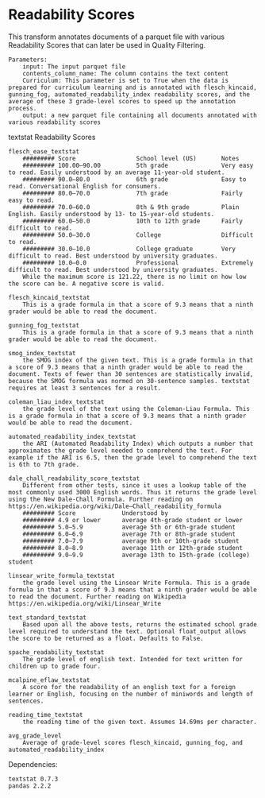 # Readability Scores

This transform annotates documents of a parquet file with various Readability Scores that can later be used in Quality Filtering. 

    Parameters:
        input: The input parquet file
        contents_column_name: The column contains the text content
        Curriculum: This parameter is set to True when the data is prepared for curriculum learning and is annotated with flesch_kincaid, gunning_fog, automated_readability_index readability scores, and the average of these 3 grade-level scores to speed up the annotation process. 
        output: a new parquet file containing all documents annotated with various readability scores

textstat Readability Scores

    flesch_ease_textstat
        ######### Score	                School level (US)	    Notes
        ######### 100.00–90.00	        5th grade	            Very easy to read. Easily understood by an average 11-year-old student.
        ######### 90.0–80.0	            6th grade	            Easy to read. Conversational English for consumers.
        ######### 80.0–70.0	            7th grade	            Fairly easy to read.
        ######### 70.0–60.0	            8th & 9th grade	        Plain English. Easily understood by 13- to 15-year-old students.
        ######### 60.0–50.0	            10th to 12th grade	    Fairly difficult to read.
        ######### 50.0–30.0	            College	                Difficult to read.
        ######### 30.0–10.0	            College graduate	    Very difficult to read. Best understood by university graduates.
        ######### 10.0–0.0	            Professional	        Extremely difficult to read. Best understood by university graduates.
        While the maximum score is 121.22, there is no limit on how low the score can be. A negative score is valid.

    flesch_kincaid_textstat
        This is a grade formula in that a score of 9.3 means that a ninth grader would be able to read the document.

    gunning_fog_textstat
        This is a grade formula in that a score of 9.3 means that a ninth grader would be able to read the document.

    smog_index_textstat
        the SMOG index of the given text. This is a grade formula in that a score of 9.3 means that a ninth grader would be able to read the document. Texts of fewer than 30 sentences are statistically invalid, because the SMOG formula was normed on 30-sentence samples. textstat requires at least 3 sentences for a result.

    coleman_liau_index_textstat
        the grade level of the text using the Coleman-Liau Formula. This is a grade formula in that a score of 9.3 means that a ninth grader would be able to read the document.

    automated_readability_index_textstat
        the ARI (Automated Readability Index) which outputs a number that approximates the grade level needed to comprehend the text. For example if the ARI is 6.5, then the grade level to comprehend the text is 6th to 7th grade.    

    dale_chall_readability_score_textstat
        Different from other tests, since it uses a lookup table of the most commonly used 3000 English words. Thus it returns the grade level using the New Dale-Chall Formula. Further reading on https://en.wikipedia.org/wiki/Dale–Chall_readability_formula
        ######### Score	            Understood by
        ######### 4.9 or lower	    average 4th-grade student or lower
        ######### 5.0–5.9	        average 5th or 6th-grade student
        ######### 6.0–6.9	        average 7th or 8th-grade student
        ######### 7.0–7.9	        average 9th or 10th-grade student
        ######### 8.0–8.9	        average 11th or 12th-grade student
        ######### 9.0–9.9	        average 13th to 15th-grade (college) student

    linsear_write_formula_textstat
        the grade level using the Linsear Write Formula. This is a grade formula in that a score of 9.3 means that a ninth grader would be able to read the document. Further reading on Wikipedia https://en.wikipedia.org/wiki/Linsear_Write
    
    text_standard_textstat
        Based upon all the above tests, returns the estimated school grade level required to understand the text. Optional float_output allows the score to be returned as a float. Defaults to False.
    
    spache_readability_textstat
        The grade level of english text. Intended for text written for children up to grade four.

    mcalpine_eflaw_textstat
        A score for the readability of an english text for a foreign learner or English, focusing on the number of miniwords and length of sentences. 

    reading_time_textstat
        the reading time of the given text. Assumes 14.69ms per character.
    
    avg_grade_level
        Average of grade-level scores flesch_kincaid, gunning_fog, and automated_readability_index
        
Dependencies:

    textstat 0.7.3
    pandas 2.2.2
    

